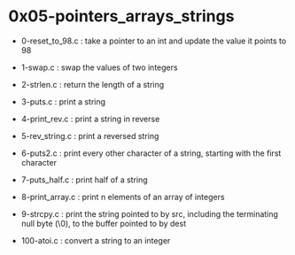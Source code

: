 # 0x05-pointers\_arrays\_strings

* 0-reset\_to\_98.c : take a pointer to an int and update the value it points to 98

* 1-swap.c : swap the values of two integers

* 2-strlen.c : return the length of a string

* 3-puts.c : print a string

* 4-print\_rev.c : print a string in reverse

* 5-rev\_string.c : print a reversed string

* 6-puts2.c : print every other character of a string, starting with the first character

* 7-puts\_half.c : print half of a string

* 8-print\_array.c : print n elements of an array of integers

* 9-strcpy.c : print the string pointed to by src, including the terminating null byte (\0), to the buffer pointed to by dest

* 100-atoi.c : convert a string to an integer

